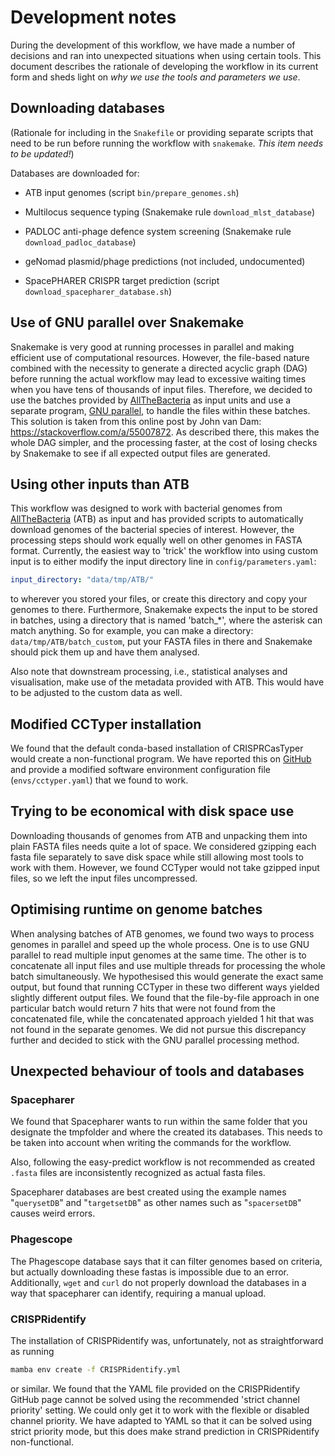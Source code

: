 # Development notes

During the development of this workflow, we have made a number of decisions
and ran into unexpected situations when using certain tools. This document
describes the rationale of developing the workflow in its current form and
sheds light on _why we use the tools and parameters we use_.

## Downloading databases

(Rationale for including in the `Snakefile` or providing separate scripts
that need to be run before running the workflow with `snakemake`.
_This item needs to be updated!_)

Databases are downloaded for:

- ATB input genomes (script `bin/prepare_genomes.sh`)

- Multilocus sequence typing (Snakemake rule `download_mlst_database`)

- PADLOC anti-phage defence system screening (Snakemake rule `download_padloc_database`)

- geNomad plasmid/phage predictions (not included, undocumented)

- SpacePHARER CRISPR target prediction (script `download_spacepharer_database.sh`)

## Use of GNU parallel over Snakemake

Snakemake is very good at running processes in parallel and making
efficient use of computational resources. However, the file-based nature
combined with the necessity to generate a directed acyclic graph (DAG)
before running the actual workflow may lead to excessive waiting times
when you have tens of thousands of input files. Therefore, we decided
to use the batches provided by
[AllTheBacteria](https://allthebacteria.readthedocs.io/en/latest/)
as input units and use a separate program,
[GNU parallel](https://www.gnu.org/software/parallel/), to handle
the files within these batches. This solution is taken from this online post
by John van Dam: <https://stackoverflow.com/a/55007872>. As described there,
this makes the whole DAG simpler, and the processing faster, at the cost
of losing checks by Snakemake to see if all expected output files are
generated.

## Using other inputs than ATB

This workflow was designed to work with bacterial genomes from
[AllTheBacteria](https://allthebacteria.readthedocs.io/en/latest/) (ATB)
as input and has provided scripts to automatically download genomes
of the bacterial species of interest.
However, the processing steps should work equally well on other genomes in
FASTA format. Currently, the easiest way to 'trick' the workflow into using
custom input is to either modify the input directory line in
`config/parameters.yaml`:

``` yaml
input_directory: "data/tmp/ATB/"
```

to wherever you stored your files, or create this directory and copy
your genomes to there. Furthermore, Snakemake expects the input to be stored
in batches, using a directory that is named 'batch_*', where the asterisk
can match anything. So for example, you can make a directory:
`data/tmp/ATB/batch_custom`, put your FASTA files in there and Snakemake
should pick them up and have them analysed.

Also note that downstream processing, i.e., statistical analyses and
visualisation, make use of the metadata provided with ATB. This would have
to be adjusted to the custom data as well.

## Modified CCTyper installation

We found that the default conda-based installation of CRISPRCasTyper would
create a non-functional program. We have reported this on
[GitHub](https://github.com/Russel88/CRISPRCasTyper/issues/55) and provide
a modified software environment configuration file (`envs/cctyper.yaml`)
that we found to work.

## Trying to be economical with disk space use

Downloading thousands of genomes from ATB and unpacking them into plain FASTA
files needs quite a lot of space. We considered gzipping each fasta file
separately to save disk space while still allowing most tools to work with
them. However, we found CCTyper would not take gzipped input files, so we
left the input files uncompressed.

## Optimising runtime on genome batches

When analysing batches of ATB genomes, we found two ways to process genomes
in parallel and speed up the whole process. One is to use GNU parallel to
read multiple input genomes at the same time. The other is to concatenate
all input files and use multiple threads for processing the whole batch
simultaneously. We hypothesised this would generate the exact same output,
but found that running CCTyper in these two different ways yielded slightly
different output files. We found that the file-by-file approach in one
particular batch would return 7 hits that were not found from the concatenated
file, while the concatenated approach yielded 1 hit that was not found in
the separate genomes. We did not pursue this discrepancy further and
decided to stick with the GNU parallel processing method.

## Unexpected behaviour of tools and databases

### Spacepharer

We found that Spacepharer wants to run within the same folder that you
designate the tmpfolder and where the created its databases.
This needs to be taken into account when writing the commands for the workflow.

Also, following the easy-predict workflow is not recommended as created
`.fasta` files are inconsistently recognized as actual fasta files.

Spacepharer databases are best created using the example names
"`querysetDB`" and "`targetsetDB`" as other names such as "`spacersetDB`"
causes weird errors.

### Phagescope

The Phagescope database says that it can filter genomes based on criteria,
but actually downloading these fastas is impossible due to an error.
Additionally, `wget` and `curl` do not properly download the databases in a way that
spacepharer can identify, requiring a manual upload.

### CRISPRidentify

The installation of CRISPRidentify was, unfortunately, not as straightforward
as running

``` bash
mamba env create -f CRISPRidentify.yml
```

or similar. We found that the YAML file provided on the CRISPRidentify GitHub
page cannot be solved using the recommended 'strict channel priority' setting.
We could only get it to work with the flexible or disabled channel priority.
We have adapted to YAML so that it can be solved using strict priority mode,
but this does make strand prediction in CRISPRidentify non-functional.
